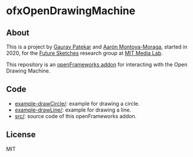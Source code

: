 # ofxOpenDrawingMachine

## About

This is a project by [Gaurav Patekar](https://www.media.mit.edu/people/gauravp/) and [Aarón Montoya-Moraga](https://www.media.mit.edu/people/velouria/), started in 2020, for the [Future Sketches](https://www.media.mit.edu/groups/future-sketches/overview/) research group at [MIT Media Lab](https://www.media.mit.edu/).

This repository is an [openFrameworks addon](https://openframeworks.cc/) for interacting with the Open Drawing Machine.

## Code

* [example-drawCircle/](example-drawCircle): example for drawing a circle.
* [example-drawLine/](example-drawLine): example for drawing a line.
* [src/](src/): source code of this openFrameworks addon.

## License

MIT
